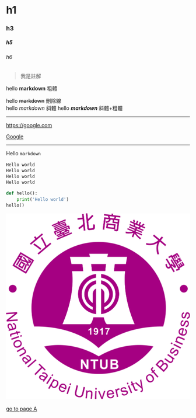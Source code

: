 # h1

### h3

##### h5
###### h6

> 我是註解

hello **markdown**  粗體

hello ~~markdown~~   刪除線  
hello *markdown*     斜體
hello ***markdown***  斜體+粗體

---
<https://google.com>

[Google](https://google.com)

---

Hello `markdown`


```
Hello world
Hello world
Hello world
Hello world
```


```python
def hello():
    print('Hello world')
hello()

```

![](./ntub.png)


[go to page A ](./a.md)